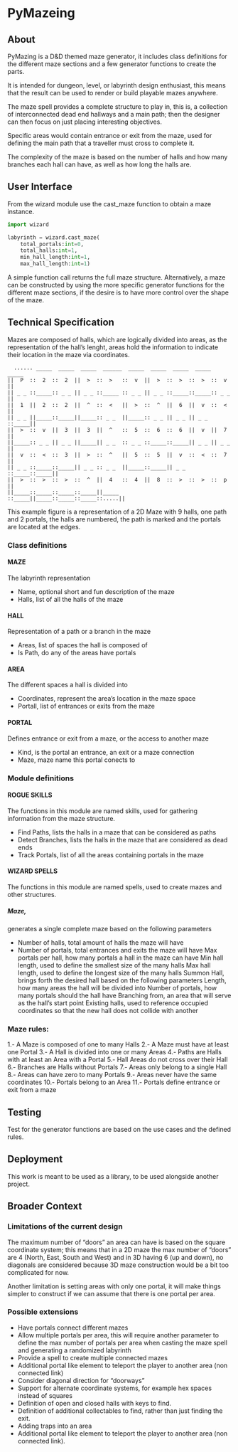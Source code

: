 # PyMazeing

## About 

PyMazing is a D&D themed maze generator, it includes class definitions for the different maze sections and a few generator functions to create the parts.

It is intended for dungeon, level, or labyrinth design enthusiast, this means that the result can be used to render or build playable mazes anywhere.

The maze spell provides a complete structure to play in, this is, a collection of interconnected dead end hallways and a main path; then the designer can then focus on just placing interesting objectives.

Specific areas would contain entrance or exit from the maze, used for defining the main path that a traveller must cross to complete it.

The complexity of the maze is based on the number of halls and how many branches each hall can have, as well as how long the halls are. 

## User Interface 

From the wizard module use the cast_maze function to obtain a maze instance. 

```python
import wizard

labyrinth = wizard.cast_maze(
	total_portals:int=0,
	total_halls:int=1,
    min_hall_length:int=1,
	max_hall_length:int=1)
```

A simple function call returns the full maze structure. Alternatively, a maze can be constructed by using the more specific generator functions for the different maze sections, if the desire is to have more control over the shape of the maze.

## Technical Specification 

Mazes are composed of halls, which are logically divided into areas, as the representation of the hall’s lenght, areas hold the information to indicate their location in the maze via coordinates.

```
  ...... _____  _____  _____  ______  _____  _____  _____  _____  _____ 
||  P  ::  2  ::  2  ||  >  ::  >   ::  v  ||  >  ::  >  ::  >  ::  v  ||
|| _ _ ::_____:: _ _ || _ _ ::_____ :: _ _ || _ _ ::_____::_____:: _ _ ||
||  1  ||  2  ::  2  ||  ^  ::  <   ||  >  ::  ^  ||  6  ||  v  ::  <  ||
|| _ _ ||_____::_____||_____:: _ _  ||_____:: _ _ || _ _ || _ _ ::_____||
||  >  ::  v  ||  3  ||  3  ||  ^   ::  5  ::  6  ::  6  ||  v  ||  7  ||
||_____:: _ _ || _ _ ||_____|| _ _  :: _ _ ::_____::_____|| _ _ || _ _ ||
||  v  ::  <  ::  3  ||  >  ::  ^   ||  5  ::  5  ||  v  ::  <  ::  7  ||
|| _ _ ::_____::_____|| _ _ :: _ _  ||_____::_____|| _ _ ::_____::_____||
||  >  ::  >  ::  >  ::  ^  ||  4   ::  4  ||  8  ::  >  ::  >  ::  p  ||
||_____::_____::_____::_____||_____ ::_____||_____::_____::_____::.....||
```

This example figure is a representation of a 2D Maze with 9 halls, one path and 2 portals, the halls are numbered, the path is marked and the portals are located at the edges.

### Class definitions 

#### MAZE
The labyrinth representation
- Name, optional short and fun description of the maze
- Halls, list of all the halls of the maze

#### HALL
Representation of a path or a branch in the maze
- Areas, list of spaces the hall is composed of
- Is Path, do any of the areas have portals

#### AREA
The different spaces a hall is divided into
- Coordinates, represent the area’s location in the maze space
- Portall, list of entrances or exits from the maze

#### PORTAL
Defines entrance or exit from a maze, or the access to another maze
- Kind, is the portal an entrance, an exit or a maze connection
- Maze, maze name this portal conects to

### Module definitions

#### ROGUE SKILLS
The functions in this module are named skills, used for gathering information from the maze structure.
- Find Paths, lists the halls in a maze that can be considered as paths
- Detect Branches, lists the halls in the maze that are considered as dead ends
- Track Portals, list of all the areas containing portals in the maze

#### WIZARD SPELLS
The functions in this module are named spells, used to create mazes and other structures.

##### Maze, 
generates a single complete maze based on the following parameters
- Number of halls, total amount of halls the maze will have
- Number of portals, total entrances and exits the maze will have
Max portals per hall, how many portals a hall in the maze can have
Min hall length, used to define the smallest size of the many halls
Max hall length, used to define the longest size of the many halls
Summon Hall, brings forth the desired hall based on the following parameters
Length, how many areas the hall will be divided into
Number of portals, how many portals should the hall have
Branching from, an area that will serve as the hall’s start point
Existing halls, used to reference occupied coordinates so that the new hall does not collide with another


### Maze rules:
1.- A Maze is composed of one to many Halls
2.- A Maze must have at least one Portal
3.- A Hall is divided into one or many Areas
4.- Paths are Halls with at least an Area with a Portal
5.- Hall Areas do not cross over their Hall
6.- Branches are Halls without Portals
7.- Areas only belong to a single Hall
8.- Areas can have zero to many Portals
9.- Areas never have the same coordinates
10.- Portals belong to an Area
11.- Portals define entrance or exit from a maze

## Testing
Test for the generator functions are based on the use cases and the defined rules.

## Deployment 
This work is meant to be used as a library, to be used alongside another project.

## Broader Context 

### Limitations of the current design
The maximum number of “doors” an area can have is based on the square coordinate system; this means that in a 2D maze the max number of “doors” are 4 (North, East, South and West) and in 3D having 6 (up and down), no diagonals are considered because 3D maze construction would be a bit too complicated for now.

Another limitation is setting areas with only one portal, it will make things simpler to construct if we can assume that there is one portal per area.


### Possible extensions 
- Have portals connect different mazes
- Allow multiple portals per area, this will require another parameter to define the max number of portals per area when casting the maze spell and generating a randomized labyrinth
- Provide a spell to create multiple connected mazes
- Additional portal like element to teleport the player to another area (non connected link)
- Consider diagonal direction for “doorways” 
- Support for alternate coordinate systems, for example hex spaces instead of squares
- Definition of open and closed halls with keys to find.
- Definition of additional collectables to find, rather than just finding the exit.
- Adding traps into an area
- Additional portal like element to teleport the player to another area (non connected link).
